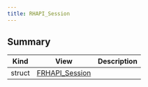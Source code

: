 ```yaml
---
title: RHAPI_Session
---
```


## Summary
| Kind | View | Description |
|------|------|-------------|
|struct|[FRHAPI_Session](/unreal-plugins/all/structfrhapi__session/#structFRHAPI__Session)||
